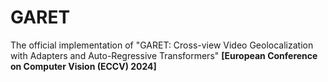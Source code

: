 # GARET
The official implementation of "GARET: Cross-view Video Geolocalization with Adapters and Auto-Regressive Transformers" <b>[European Conference on Computer Vision (ECCV) 2024]</b>
